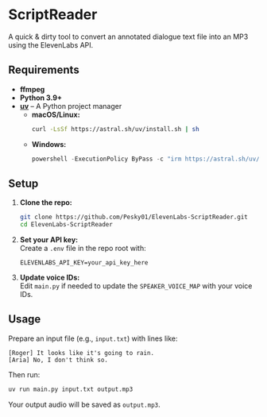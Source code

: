 # ScriptReader

A quick & dirty tool to convert an annotated dialogue text file into an MP3 using the ElevenLabs API.

## Requirements

- **ffmpeg**
- **Python 3.9+**
- **[uv](https://github.com/astral-sh/uv)** – A Python project manager  
  - **macOS/Linux:**  
    ```bash
    curl -LsSf https://astral.sh/uv/install.sh | sh
    ```  
  - **Windows:**  
    ```powershell
    powershell -ExecutionPolicy ByPass -c "irm https://astral.sh/uv/install.ps1 | iex"
    ```

## Setup

1. **Clone the repo:**
   ```bash
   git clone https://github.com/Pesky01/ElevenLabs-ScriptReader.git
   cd ElevenLabs-ScriptReader
   ```

2. **Set your API key:**  
   Create a `.env` file in the repo root with:
   ```
   ELEVENLABS_API_KEY=your_api_key_here
   ```

3. **Update voice IDs:**  
   Edit `main.py` if needed to update the `SPEAKER_VOICE_MAP` with your voice IDs.

## Usage

Prepare an input file (e.g., `input.txt`) with lines like:
```
[Roger] It looks like it's going to rain.
[Aria] No, I don't think so.
```

Then run:
```bash
uv run main.py input.txt output.mp3
```

Your output audio will be saved as `output.mp3`.
